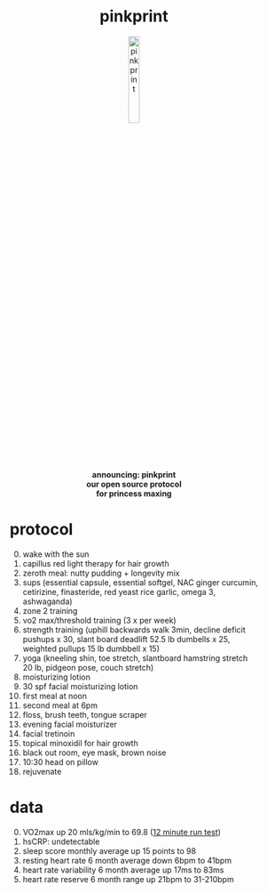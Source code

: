 <h1 style="text-align:center;">pinkprint</h1>
<p align="center">
  <img src="https://github.com/jaderiverstokes/pinkprint/assets/9206704/860f8b71-97f9-4602-9237-1f19ef29cc4a" alt="pink print" style="width:20%;"><br/>
  <b>announcing: pinkprint<br/>
  our open source protocol<br/>
  for princess maxing<br/></b>
</p>

<div style="padding-left: 2em; padding-right: 2em;">

# protocol

0. wake with the sun
0. capillus red light therapy for hair growth
0. zeroth meal: nutty pudding + longevity mix
0. sups (essential capsule, essential softgel, NAC ginger curcumin, cetirizine, finasteride, red yeast rice garlic, omega 3, ashwaganda)
0. zone 2 training
0. vo2 max/threshold training (3 x per week)
0. strength training (uphill backwards walk 3min, decline deficit pushups  x 30, slant board deadlift 52.5 lb dumbells x 25, weighted pullups 15 lb dumbbell x 15)
0. yoga (kneeling shin, toe stretch, slantboard hamstring stretch 20 lb, pidgeon pose, couch stretch)
0. moisturizing lotion
0. 30 spf facial moisturizing lotion
0. first meal at noon
0. second meal at 6pm
0. floss, brush teeth, tongue scraper
0. evening facial moisturizer
0. facial tretinoin
0. topical minoxidil for hair growth
0. black out room, eye mask, brown noise
0. 10:30 head on pillow
0. rejuvenate

# data

0. VO2max up 20 mls/kg/min to 69.8 ([12 minute run test](https://strava.app.link/xdM5YHfTrGb))
0. hsCRP: undetectable
0. sleep score monthly average up 15 points to 98
0. resting heart rate 6 month average down 6bpm to 41bpm
0. heart rate variability 6 month average up 17ms to 83ms
0. heart rate reserve 6 month range up 21bpm to 31-210bpm

</div>
